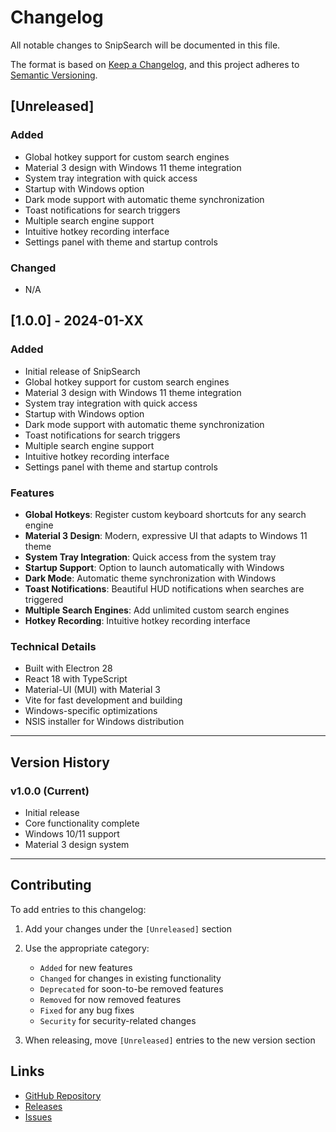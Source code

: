 # Changelog

All notable changes to SnipSearch will be documented in this file.

The format is based on [Keep a Changelog](https://keepachangelog.com/en/1.0.0/),
and this project adheres to [Semantic Versioning](https://semver.org/spec/v2.0.0.html).

## [Unreleased]

### Added
- Global hotkey support for custom search engines
- Material 3 design with Windows 11 theme integration
- System tray integration with quick access
- Startup with Windows option
- Dark mode support with automatic theme synchronization
- Toast notifications for search triggers
- Multiple search engine support
- Intuitive hotkey recording interface
- Settings panel with theme and startup controls

### Changed
- N/A

## [1.0.0] - 2024-01-XX

### Added
- Initial release of SnipSearch
- Global hotkey support for custom search engines
- Material 3 design with Windows 11 theme integration
- System tray integration with quick access
- Startup with Windows option
- Dark mode support with automatic theme synchronization
- Toast notifications for search triggers
- Multiple search engine support
- Intuitive hotkey recording interface
- Settings panel with theme and startup controls

### Features
- **Global Hotkeys**: Register custom keyboard shortcuts for any search engine
- **Material 3 Design**: Modern, expressive UI that adapts to Windows 11 theme
- **System Tray Integration**: Quick access from the system tray
- **Startup Support**: Option to launch automatically with Windows
- **Dark Mode**: Automatic theme synchronization with Windows
- **Toast Notifications**: Beautiful HUD notifications when searches are triggered
- **Multiple Search Engines**: Add unlimited custom search engines
- **Hotkey Recording**: Intuitive hotkey recording interface

### Technical Details
- Built with Electron 28
- React 18 with TypeScript
- Material-UI (MUI) with Material 3
- Vite for fast development and building
- Windows-specific optimizations
- NSIS installer for Windows distribution

---

## Version History

### v1.0.0 (Current)
- Initial release
- Core functionality complete
- Windows 10/11 support
- Material 3 design system

---

## Contributing

To add entries to this changelog:

1. Add your changes under the `[Unreleased]` section
2. Use the appropriate category:
   - `Added` for new features
   - `Changed` for changes in existing functionality
   - `Deprecated` for soon-to-be removed features
   - `Removed` for now removed features
   - `Fixed` for any bug fixes
   - `Security` for security-related changes

3. When releasing, move `[Unreleased]` entries to the new version section

## Links

- [GitHub Repository](https://github.com/yourusername/snipsearch)
- [Releases](https://github.com/yourusername/snipsearch/releases)
- [Issues](https://github.com/yourusername/snipsearch/issues) 